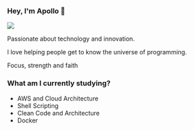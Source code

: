 ### Hey, I'm Apollo 👋

![](https://github-readme-stats.vercel.app/api?username=cpurificacao&count_private=1&show_icons=1&theme=omni)

Passionate about technology and innovation.

I love helping people get to know the universe of programming.

Focus, strength and faith

### What am I currently studying?

- AWS and Cloud Architecture
- Shell Scripting
- Clean Code and Architecture
- Docker
